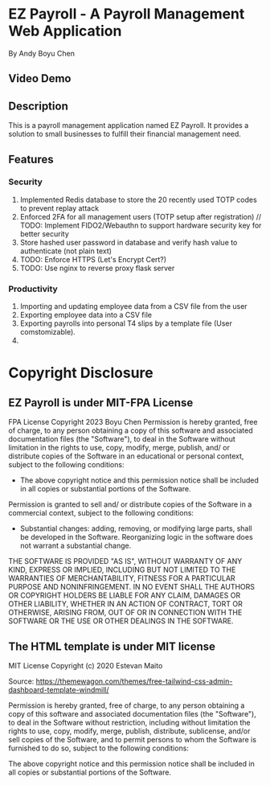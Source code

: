 # EZ Payroll - A Payroll Management Web Application
By Andy Boyu Chen

## Video Demo

## Description
This is a payroll management application named EZ Payroll. It provides a solution to small businesses to fulfill their financial management need.

## Features

### Security
1. Implemented Redis database to store the 20 recently used TOTP codes to prevent replay attack
2. Enforced 2FA for all management users (TOTP setup after registration) // TODO: Implement FIDO2/Webauthn to support hardware security key for better security
3. Store hashed user password in database and verify hash value to authenticate (not plain text)
4. TODO: Enforce HTTPS (Let's Encrypt Cert?)
5. TODO: Use nginx to reverse proxy flask server

### Productivity
1. Importing and updating employee data from a CSV file from the user
2. Exporting employee data into a CSV file
3. Exporting payrolls into personal T4 slips by a template file (User comstomizable).
4.  

# Copyright Disclosure
## EZ Payroll is under MIT-FPA License
FPA License
Copyright 2023 Boyu Chen
Permission is hereby granted, free of charge, to any person obtaining a copy of this software and associated documentation files (the "Software"), to deal in the Software without limitation in the rights to use, copy, modify, merge, publish, and/ or distribute copies of the Software in an educational or personal context, subject to the following conditions: 

- The above copyright notice and this permission notice shall be included in all copies or substantial portions of the Software.

Permission is granted to sell and/ or distribute copies of the Software in a commercial context, subject to the following conditions:

- Substantial changes: adding, removing, or modifying large parts, shall be developed in the Software. Reorganizing logic in the software does not warrant a substantial change. 

THE SOFTWARE IS PROVIDED "AS IS", WITHOUT WARRANTY OF ANY KIND, EXPRESS OR IMPLIED, INCLUDING BUT NOT LIMITED TO THE WARRANTIES OF MERCHANTABILITY, FITNESS FOR A PARTICULAR PURPOSE AND NONINFRINGEMENT. IN NO EVENT SHALL THE AUTHORS OR COPYRIGHT HOLDERS BE LIABLE FOR ANY CLAIM, DAMAGES OR OTHER LIABILITY, WHETHER IN AN ACTION OF CONTRACT, TORT OR OTHERWISE, ARISING FROM, OUT OF OR IN CONNECTION WITH THE SOFTWARE OR THE USE OR OTHER DEALINGS IN THE SOFTWARE.

## The HTML template is under MIT license
MIT License
Copyright (c) 2020 Estevan Maito

Source:
https://themewagon.com/themes/free-tailwind-css-admin-dashboard-template-windmill/

Permission is hereby granted, free of charge, to any person obtaining a copy
of this software and associated documentation files (the "Software"), to deal
in the Software without restriction, including without limitation the rights
to use, copy, modify, merge, publish, distribute, sublicense, and/or sell
copies of the Software, and to permit persons to whom the Software is
furnished to do so, subject to the following conditions:

The above copyright notice and this permission notice shall be included in all
copies or substantial portions of the Software.
